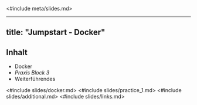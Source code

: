 <#include meta/slides.md>

---
title: "Jumpstart - Docker"
---


Inhalt
------

* Docker
* *Praxis Block 3*
* Weiterführendes

<#include slides/docker.md>
<#include slides/practice_1.md>
<#include slides/additional.md>
<#include slides/links.md>
